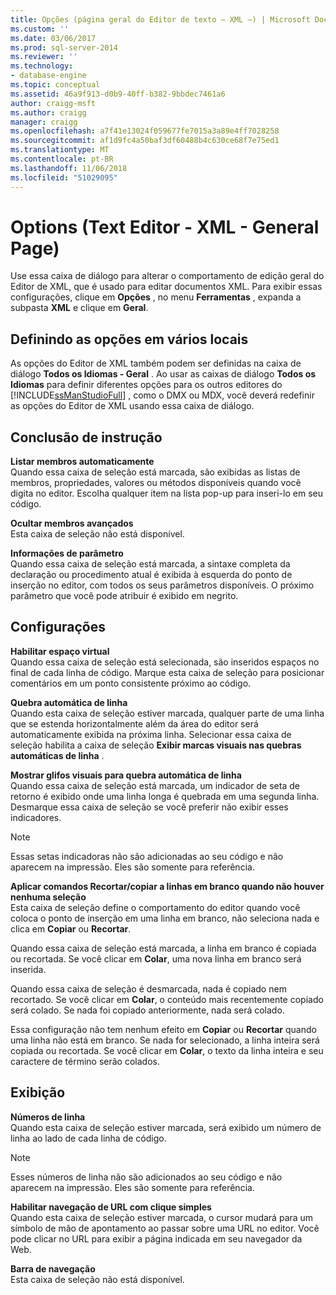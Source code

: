 ```yaml
---
title: Opções (página geral do Editor de texto – XML –) | Microsoft Docs
ms.custom: ''
ms.date: 03/06/2017
ms.prod: sql-server-2014
ms.reviewer: ''
ms.technology:
- database-engine
ms.topic: conceptual
ms.assetid: 46a9f913-d0b9-40ff-b382-9bbdec7461a6
author: craigg-msft
ms.author: craigg
manager: craigg
ms.openlocfilehash: a7f41e13024f059677fe7015a3a89e4ff7028258
ms.sourcegitcommit: af1d9fc4a50baf3df60488b4c630ce68f7e75ed1
ms.translationtype: MT
ms.contentlocale: pt-BR
ms.lasthandoff: 11/06/2018
ms.locfileid: "51029095"
---
```

# <a name="options-text-editor---xml---general-page"></a>Options (Text Editor - XML - General Page)
  Use essa caixa de diálogo para alterar o comportamento de edição geral do Editor de XML, que é usado para editar documentos XML. Para exibir essas configurações, clique em **Opções** , no menu **Ferramentas** , expanda a subpasta **XML** e clique em **Geral**.  
  
## <a name="setting-options-in-multiple-locations"></a>Definindo as opções em vários locais  
 As opções do Editor de XML também podem ser definidas na caixa de diálogo **Todos os Idiomas - Geral** . Ao usar as caixas de diálogo **Todos os Idiomas** para definir diferentes opções para os outros editores do [!INCLUDE[ssManStudioFull](../includes/ssmanstudiofull-md.md)] , como o DMX ou MDX, você deverá redefinir as opções do Editor de XML usando essa caixa de diálogo.  
  
## <a name="statement-completion"></a>Conclusão de instrução  
 **Listar membros automaticamente**  
 Quando essa caixa de seleção está marcada, são exibidas as listas de membros, propriedades, valores ou métodos disponíveis quando você digita no editor. Escolha qualquer item na lista pop-up para inseri-lo em seu código.  
  
 **Ocultar membros avançados**  
 Esta caixa de seleção não está disponível.  
  
 **Informações de parâmetro**  
 Quando essa caixa de seleção está marcada, a sintaxe completa da declaração ou procedimento atual é exibida à esquerda do ponto de inserção no editor, com todos os seus parâmetros disponíveis. O próximo parâmetro que você pode atribuir é exibido em negrito.  
  
## <a name="settings"></a>Configurações  
 **Habilitar espaço virtual**  
 Quando essa caixa de seleção está selecionada, são inseridos espaços no final de cada linha de código. Marque esta caixa de seleção para posicionar comentários em um ponto consistente próximo ao código.  
  
 **Quebra automática de linha**  
 Quando esta caixa de seleção estiver marcada, qualquer parte de uma linha que se estenda horizontalmente além da área do editor será automaticamente exibida na próxima linha. Selecionar essa caixa de seleção habilita a caixa de seleção **Exibir marcas visuais nas quebras automáticas de linha** .  
  
 **Mostrar glifos visuais para quebra automática de linha**  
 Quando essa caixa de seleção está marcada, um indicador de seta de retorno é exibido onde uma linha longa é quebrada em uma segunda linha. Desmarque essa caixa de seleção se você preferir não exibir esses indicadores.  
  
> [!NOTE]  
>  Essas setas indicadoras não são adicionadas ao seu código e não aparecem na impressão. Eles são somente para referência.  
  
 **Aplicar comandos Recortar/copiar a linhas em branco quando não houver nenhuma seleção**  
 Esta caixa de seleção define o comportamento do editor quando você coloca o ponto de inserção em uma linha em branco, não seleciona nada e clica em **Copiar** ou **Recortar**.  
  
 Quando essa caixa de seleção está marcada, a linha em branco é copiada ou recortada. Se você clicar em **Colar**, uma nova linha em branco será inserida.  
  
 Quando essa caixa de seleção é desmarcada, nada é copiado nem recortado. Se você clicar em **Colar**, o conteúdo mais recentemente copiado será colado. Se nada foi copiado anteriormente, nada será colado.  
  
 Essa configuração não tem nenhum efeito em **Copiar** ou **Recortar** quando uma linha não está em branco. Se nada for selecionado, a linha inteira será copiada ou recortada. Se você clicar em **Colar**, o texto da linha inteira e seu caractere de término serão colados.  
  
## <a name="display"></a>Exibição  
 **Números de linha**  
 Quando esta caixa de seleção estiver marcada, será exibido um número de linha ao lado de cada linha de código.  
  
> [!NOTE]  
>  Esses números de linha não são adicionados ao seu código e não aparecem na impressão. Eles são somente para referência.  
  
 **Habilitar navegação de URL com clique simples**  
 Quando esta caixa de seleção estiver marcada, o cursor mudará para um símbolo de mão de apontamento ao passar sobre uma URL no editor. Você pode clicar no URL para exibir a página indicada em seu navegador da Web.  
  
 **Barra de navegação**  
 Esta caixa de seleção não está disponível.  
  
  
